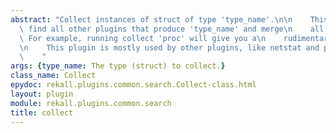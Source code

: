 ```yaml
---
abstract: "Collect instances of struct of type 'type_name'.\n\n    This plugin will\
  \ find all other plugins that produce 'type_name' and merge\n    all their output.\
  \ For example, running collect 'proc' will give you a\n    rudimentary psxview.\n\
  \n    This plugin is mostly used by other plugins, like netstat and psxview.\n\n\
  \    "
args: {type_name: The type (struct) to collect.}
class_name: Collect
epydoc: rekall.plugins.common.search.Collect-class.html
layout: plugin
module: rekall.plugins.common.search
title: collect
---
```

